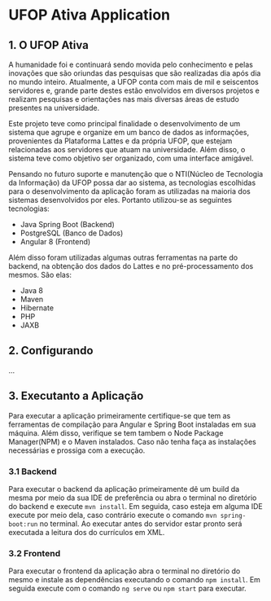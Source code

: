 # UFOP Ativa Application

## 1. O UFOP Ativa

A humanidade foi e continuará sendo movida pelo conhecimento e pelas inovações que são oriundas das pesquisas que são realizadas dia após dia no mundo inteiro. Atualmente, a UFOP conta com mais de mil e seiscentos servidores e, grande parte destes estão envolvidos em diversos projetos e realizam pesquisas e orientações nas mais diversas áreas de estudo presentes na universidade. 

Este projeto teve como principal finalidade o desenvolvimento de um sistema que agrupe e organize em um banco de dados as informações, provenientes da Plataforma Lattes e da própria UFOP, que estejam relacionadas aos servidores que atuam na universidade. Além disso, o sistema teve como objetivo ser organizado, com uma interface amigável. 

Pensando no futuro suporte e manutenção que o NTI(Núcleo de Tecnologia da Informação) da UFOP possa dar ao sistema, as tecnologias escolhidas para o desenvolvimento da aplicação foram as utilizadas na maioria dos sistemas desenvolvidos por eles. Portanto utilizou-se as seguintes tecnologias:

- Java Spring Boot (Backend)
- PostgreSQL (Banco de Dados)
- Angular 8 (Frontend) 

Além disso foram utilizadas algumas outras ferramentas na parte do backend, na obtenção dos dados do Lattes e no pré-processamento dos mesmos. São elas:

- Java 8
- Maven
- Hibernate
- PHP
- JAXB


## 2. Configurando

...

## 3. Executanto a Aplicação

Para executar a aplicação primeiramente certifique-se que tem as ferramentas de compilação para Angular e Spring Boot instaladas em sua máquina. Além disso, verifique se tem tambem o Node Package Manager(NPM) e o Maven instalados. Caso não tenha faça as instalações necessárias e prossiga com a execução. 

### 3.1 Backend

Para executar o backend da aplicação primeiramente dê um build da mesma por meio da sua IDE de preferência ou abra o terminal no diretório do backend e execute `mvn install`. Em seguida, caso esteja em alguma IDE execute por meio dela, caso contrário execute o comando `mvn spring-boot:run` no terminal. Ao executar antes do servidor estar pronto será executada a leitura dos do currículos em XML.

### 3.2 Frontend

Para executar o frontend da aplicação abra o terminal no diretório do mesmo e instale as dependências executando o comando `npm install`. Em seguida execute com o comando `ng serve` ou `npm start` para executar.

